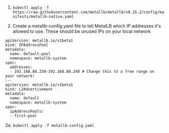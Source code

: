 1. `kubectl apply -f https://raw.githubusercontent.com/metallb/metallb/v0.15.2/config/manifests/metallb-native.yaml`

2. Create a metallb-config.yaml file to tell MetalLB which IP addresses it's allowed to use. These should be unused IPs on your local network

```
apiVersion: metallb.io/v1beta1
kind: IPAddressPool
metadata:
  name: default-pool
  namespace: metallb-system
spec:
  addresses:
  - 192.168.88.230-192.168.88.240 # Change this to a free range on your network!
---
apiVersion: metallb.io/v1beta1
kind: L2Advertisement
metadata:
  name: default
  namespace: metallb-system
spec:
  ipAddressPools:
  - first-pool
```

2a. `kubectl apply -f metallb-config.yaml`

